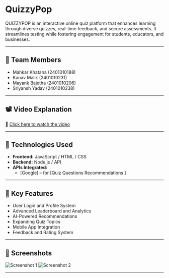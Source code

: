 # QuizzyPop

QUIZZYPOP is an interactive online quiz platform that enhances learning through diverse quizzes, real-time feedback, and secure assessments. It streamlines testing while fostering engagement for students, educators, and businesses.

---
## 👥 Team Members

- Mahkar Khatana (2401010188)
- Kanav Malik (2401010231)
- Mayank Bajetha (2401010206)
- Sriyansh Yadav (2401010238)

---


## 📽️ Video Explanation

🎥 [Click here to watch the video](https://drive.google.com/file/d/16KY1xLUHYYYWlyE3pkcVKAKkbyYO1POZ/view?usp=share_link)

---

## 🔧 Technologies Used

- **Frontend:** JavaScript / HTML / CSS  
- **Backend:** Node.js / API
- **APIs Integrated:**
  - [Google] – for [Quiz Questions Recommendations ]

---

## 🌟 Key Features

- User Login and Profile System
- Advanced Leaderboard and Analytics
- AI-Powered Recommendations
- Expanding Quiz Topics
-	Mobile App Integration
- Feedback and Rating System

---

## 📸 Screenshots

![Screenshot 1](https://drive.google.com/file/d/1gGlhTqRINSO_u_tWF5bbsL3vwzV2RxeJ/view?usp=share_link)
![Screenshot 2](https://drive.google.com/file/d/1TehrLU-W0rxK742xjiM2zHVuEdXsXX6Y/view?usp=share_link)

---

